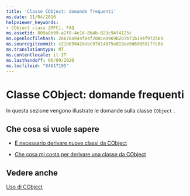 ```yaml
---
title: 'Classe CObject: domande frequenti'
ms.date: 11/04/2016
helpviewer_keywords:
- CObject class [MFC], FAQ
ms.assetid: 809a8b99-a2f8-4e16-8b4b-023c94f4125c
ms.openlocfilehash: 26670a944f04f200ce0969b2b7b71b194f972569
ms.sourcegitcommit: c21b05042debc97d14875e019ee9d698691ffc0b
ms.translationtype: MT
ms.contentlocale: it-IT
ms.lasthandoff: 06/09/2020
ms.locfileid: "84617195"
---
```

# <a name="cobject-class-frequently-asked-questions"></a>Classe CObject: domande frequenti

In questa sezione vengono illustrate le domande sulla classe `CObject` .

## <a name="what-do-you-want-to-know-more-about"></a>Che cosa si vuole sapere

- [È necessario derivare nuove classi da CObject](do-i-have-to-derive-new-classes-from-cobject-q.md)

- [Che cosa mi costa per derivare una classe da CObject](what-does-it-cost-me-to-derive-a-class-from-cobject-q.md)

## <a name="see-also"></a>Vedere anche

[Uso di CObject](using-cobject.md)
